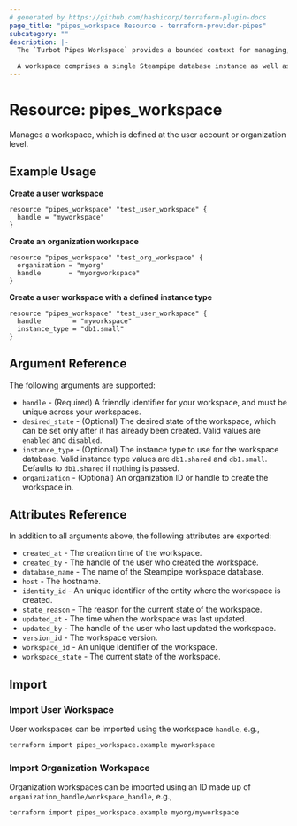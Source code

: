 ```yaml
---
# generated by https://github.com/hashicorp/terraform-plugin-docs
page_title: "pipes_workspace Resource - terraform-provider-pipes"
subcategory: ""
description: |-
  The `Turbot Pipes Workspace` provides a bounded context for managing, operating, and securing Steampipe resources.

  A workspace comprises a single Steampipe database instance as well as a directory of mod resources such as queries, benchmarks, and controls. Workspaces allow you to separate your Steampipe instances for security, operational, or organizational purposes.
---
```


# Resource: pipes_workspace

Manages a workspace, which is defined at the user account or organization level.

## Example Usage

**Create a user workspace**

```hcl
resource "pipes_workspace" "test_user_workspace" {
  handle = "myworkspace"
}
```

**Create an organization workspace**

```hcl
resource "pipes_workspace" "test_org_workspace" {
  organization = "myorg"
  handle       = "myorgworkspace"
}
```

**Create a user workspace with a defined instance type**

```hcl
resource "pipes_workspace" "test_user_workspace" {
  handle        = "myworkspace"
  instance_type = "db1.small"
}
```

## Argument Reference

The following arguments are supported:

- `handle` - (Required) A friendly identifier for your workspace, and must be unique across your workspaces.
- `desired_state` - (Optional) The desired state of the workspace, which can be set only after it has already been created. Valid values are `enabled` and `disabled`.
- `instance_type` - (Optional) The instance type to use for the workspace database. Valid instance type values are `db1.shared` and `db1.small`. Defaults to `db1.shared` if nothing is passed.
- `organization` - (Optional) An organization ID or handle to create the workspace in.

## Attributes Reference

In addition to all arguments above, the following attributes are exported:

- `created_at` - The creation time of the workspace.
- `created_by` - The handle of the user who created the workspace.
- `database_name` - The name of the Steampipe workspace database.
- `host` - The hostname.
- `identity_id` - An unique identifier of the entity where the workspace is created.
- `state_reason` - The reason for the current state of the workspace.
- `updated_at` - The time when the workspace was last updated.
- `updated_by` - The handle of the user who last updated the workspace.
- `version_id` - The workspace version.
- `workspace_id` - An unique identifier of the workspace.
- `workspace_state` - The current state of the workspace.

## Import

### Import User Workspace

User workspaces can be imported using the workspace `handle`, e.g.,

```sh
terraform import pipes_workspace.example myworkspace
```

### Import Organization Workspace

Organization workspaces can be imported using an ID made up of `organization_handle/workspace_handle`, e.g.,

```sh
terraform import pipes_workspace.example myorg/myworkspace
```
